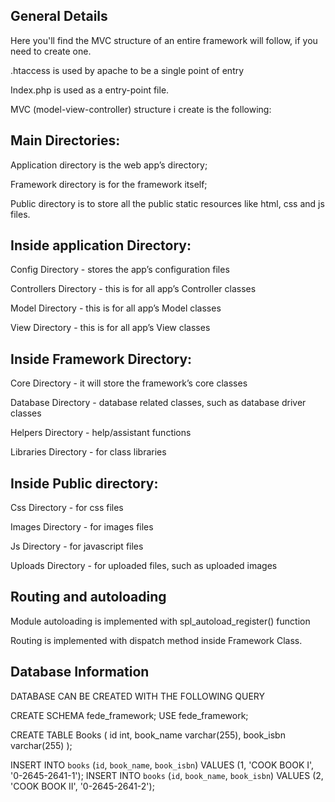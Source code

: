 General Details
----------------

Here you'll find the MVC structure of an entire framework will follow, if you need to create one.

.htaccess is used by apache to be a single point of entry

Index.php is used as a entry-point file.

MVC (model-view-controller) structure i create is the following:


Main Directories:
------------------

Application directory is the web app’s directory;

Framework directory is for the framework itself;

Public directory is to store all the public static resources like html, css and js files.



Inside application Directory:
-----------------------------

Config Directory - stores the app’s configuration files

Controllers Directory - this is for all app’s Controller classes

Model Directory - this is for all app’s Model classes

View Directory - this is for all app’s View classes



Inside Framework Directory:
---------------------------

Core Directory - it will store the framework’s core classes

Database Directory - database related classes, such as database driver classes

Helpers Directory - help/assistant functions

Libraries Directory - for class libraries


Inside Public directory:
-------------------------

Css Directory - for css files

Images Directory - for images files

Js Directory - for javascript files

Uploads Directory - for uploaded files, such as uploaded images



Routing and autoloading
------------------------

Module autoloading is implemented with spl_autoload_register() function

Routing is implemented with dispatch method inside Framework Class.



Database Information
--------------------

DATABASE CAN BE CREATED WITH THE FOLLOWING QUERY

CREATE SCHEMA fede_framework;
USE fede_framework;

CREATE TABLE Books (
    id int,
    book_name varchar(255),
    book_isbn varchar(255)
);

INSERT INTO `books` (`id`, `book_name`, `book_isbn`) VALUES (1, 'COOK BOOK I', '0-2645-2641-1');
INSERT INTO `books` (`id`, `book_name`, `book_isbn`) VALUES (2, 'COOK BOOK II', '0-2645-2641-2');
